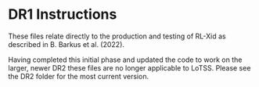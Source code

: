 # DR1 Instructions

These files relate directly to the production and testing of RL-Xid as described in B. Barkus et al. (2022).

Having completed this initial phase and updated the code to work on the larger, newer DR2 these files are no longer applicable to LoTSS. Please see the DR2 folder for the most current version.
